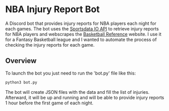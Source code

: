 # NBA Injury Report Bot

A Discord bot that provides injury reports for NBA players each night for each games. The bot uses the [Sportsdata IO API](https://sportsdata.io/developers/api-documentation/nba) to retrieve injury reports for NBA players and webscrapes the [Basketball Reference](https://www.basketball-reference.com/) website. I use it for a Fantasy Basketball league and I wanted to automate the process of checking the injury reports for each game.

## Overview

To launch the bot you just need to run the 'bot.py' file like this:

```bash
python3 bot.py
```

The bot will create JSON files with the data and fill  the list of injuries. Afterward, it will be up and running and will be able to provide injury reports 1 hour before the first game of each night.